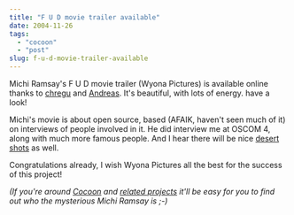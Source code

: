```yaml
---
title: "F U D movie trailer available"
date: 2004-11-26
tags: 
  - "cocoon"
  - "post"
slug: f-u-d-movie-trailer-available
---
```


Michi Ramsay's F U D movie trailer (Wyona Pictures) is available online thanks to [chregu](http://blog.bitflux.ch/archive/f-u-d-trailer-available.html) and [Andreas](http://delicate.ch/). It's beautiful, with lots of energy. have a look!

Michi's movie is about open source, based (AFAIK, haven't seen much of it) on interviews of people involved in it. He did interview me at OSCOM 4, along with much more famous people. And I hear there will be nice [desert shots](http://blog.bitflux.ch/archive/f-u-d-co-starring-me.html) as well.

Congratulations already, I wish Wyona Pictures all the best for the success of this project!

_(If you're around [Cocoon](http://cocoon.apache.org/2.1/) and [related projects](http://lenya.apache.org/) it'll be easy for you to find out who the mysterious Michi Ramsay is ;-)_
